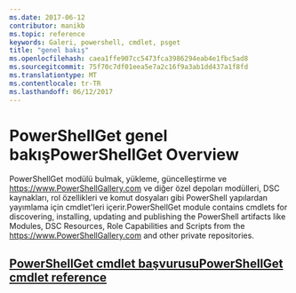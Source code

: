 ```yaml
---
ms.date: 2017-06-12
contributor: manikb
ms.topic: reference
keywords: Galeri, powershell, cmdlet, psget
title: "genel bakış"
ms.openlocfilehash: caea1ffe907cc5473fca3986294eab4e1fbc5ad8
ms.sourcegitcommit: 75f70c7df01eea5e7a2c16f9a3ab1dd437a1f8fd
ms.translationtype: MT
ms.contentlocale: tr-TR
ms.lasthandoff: 06/12/2017
---
```

# <a name="powershellget-overview"></a><span data-ttu-id="9f9ea-103">PowerShellGet genel bakış</span><span class="sxs-lookup"><span data-stu-id="9f9ea-103">PowerShellGet Overview</span></span>

<span data-ttu-id="9f9ea-104">PowerShellGet modülü bulmak, yükleme, güncelleştirme ve https://www.PowerShellGallery.com ve diğer özel depoları modülleri, DSC kaynakları, rol özellikleri ve komut dosyaları gibi PowerShell yapılardan yayımlama için cmdlet'leri içerir.</span><span class="sxs-lookup"><span data-stu-id="9f9ea-104">PowerShellGet module contains cmdlets for discovering, installing, updating and publishing the PowerShell artifacts like Modules, DSC Resources, Role Capabilities and Scripts from the https://www.PowerShellGallery.com and other private repositories.</span></span>

## <a name="powershellget-cmdlet-referencepsgetcmdletsreferencemd"></a>[<span data-ttu-id="9f9ea-105">PowerShellGet cmdlet başvurusu</span><span class="sxs-lookup"><span data-stu-id="9f9ea-105">PowerShellGet cmdlet reference</span></span>](./psget_cmdlets_reference.md)

